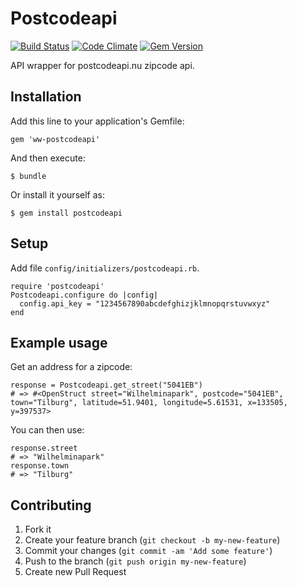 # Postcodeapi

[![Build Status](https://travis-ci.org/martijnschouwe/postcodeapi.png)](https://travis-ci.org/martijnschouwe/postcodeapi) [![Code Climate](https://codeclimate.com/github/martijnschouwe/postcodeapi.png)](https://codeclimate.com/github/martijnschouwe/postcodeapi) [![Gem Version](https://badge.fury.io/rb/postcodeapi.png)](http://badge.fury.io/rb/ww-postcodeapi)

API wrapper for postcodeapi.nu zipcode api.

## Installation

Add this line to your application's Gemfile:

    gem 'ww-postcodeapi'

And then execute:

    $ bundle

Or install it yourself as:

    $ gem install postcodeapi

## Setup

Add file `config/initializers/postcodeapi.rb`.

    require 'postcodeapi'
    Postcodeapi.configure do |config|
      config.api_key = "1234567890abcdefghizjklmnopqrstuvwxyz"
    end

## Example usage

Get an address for a zipcode:

    response = Postcodeapi.get_street("5041EB")
    # => #<OpenStruct street="Wilhelminapark", postcode="5041EB", town="Tilburg", latitude=51.9401, longitude=5.61531, x=133505, y=397537>


You can then use:

    response.street
    # => "Wilhelminapark"
    response.town
    # => "Tilburg"

## Contributing

1. Fork it
2. Create your feature branch (`git checkout -b my-new-feature`)
3. Commit your changes (`git commit -am 'Add some feature'`)
4. Push to the branch (`git push origin my-new-feature`)
5. Create new Pull Request